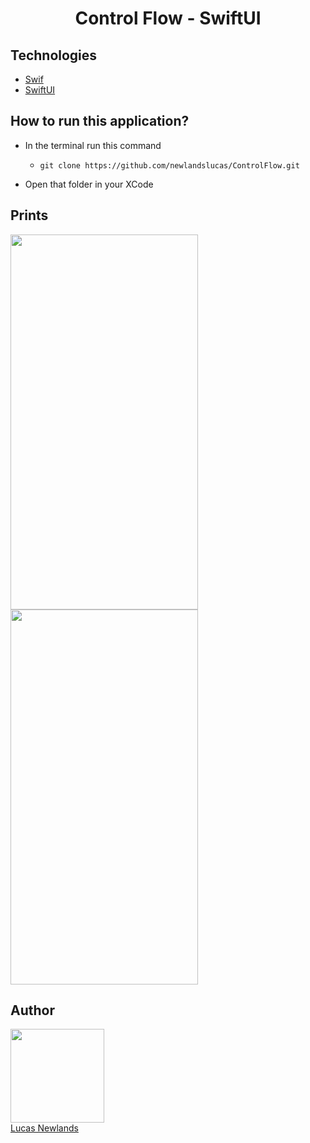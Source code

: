 <h1 align="center">Control Flow - SwiftUI</h1>

## Technologies

- [Swif](https://www.apple.com/br/swift/)
- [SwiftUI](https://developer.apple.com/tutorials/swiftui)

## How to run this application?

- In the terminal run this command

  -  `git clone https://github.com/newlandslucas/ControlFlow.git`

- Open that folder in your XCode

## Prints

<img src="/ControlFlow-SwiftUI/Images/p1.png" height="600" width="300"> <img src="/ControlFlow-SwiftUI/Images/p2.png" height="600" width="300"> 


## Author

<img src="https://avatars.githubusercontent.com/u/58925749?v=4" width=150 height="150" > <br> [Lucas Newlands](https://github.com/newlandslucas)
